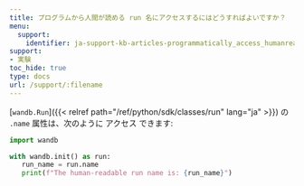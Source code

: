 ```yaml
---
title: プログラムから人間が読める run 名にアクセスするにはどうすればよいですか？
menu:
  support:
    identifier: ja-support-kb-articles-programmatically_access_humanreadable_run_name
support:
- 実験
toc_hide: true
type: docs
url: /support/:filename
---
```


[`wandb.Run`]({{< relref path="/ref/python/sdk/classes/run" lang="ja" >}}) の `.name` 属性は、次のように アクセス できます:

```python
import wandb

with wandb.init() as run:
   run_name = run.name
   print(f"The human-readable run name is: {run_name}")
```